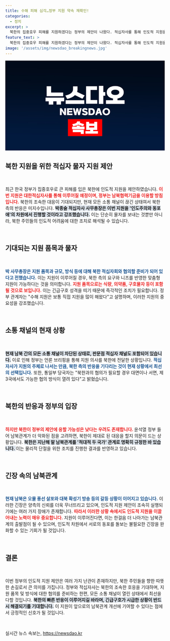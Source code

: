 ```yaml
---
title: 수해 피해 심각…정부 지원 약속 재확인!
categories:
  - 정치
excerpt: >
  북한의 집중호우 피해를 지원하겠다는 정부의 제안이 나왔다. 적십자사를 통해 인도적 지원을 전달할 계획이지만, 북한의 호응 여부는 불투명하다. 긴급 구호 지원이 필요한 상황에서 남북 간 소통 단절은 우려를 낳고 있다. 과연 북한은 이 제안에 응답할까?
feature_text: >
  북한의 집중호우 피해를 지원하겠다는 정부의 제안이 나왔다. 적십자사를 통해 인도적 지원을 전달할 계획이지만, 북한의 호응 여부는 불투명하다. 긴급 구호 지원이 필요한 상황에서 남북 간 소통 단절은 우려를 낳고 있다. 과연 북한은 이 제안에 응답할까?
image: '/assets/img/newsdao_breakingnews.jpg'
---
```


<p><img src="/assets/img/newsdao_breakingnews.jpg" alt="pcversion 속보" /></p>

<h2 data-ke-size="size26">북한 지원을 위한 적십자 물자 지원 제안</h2>

<p data-ke-size="size16">&nbsp;</p>

<p data-ke-size="size16">최근 한국 정부가 집중호우로 큰 피해를 입은 북한에 인도적 지원을 제안하였습니다. <b><span style="color: #ee2323;">이번 지원은 대한적십자사를 통해 이루어질 예정이며, 정부는 남북협력기금을 이용할 방침입니다.</span></b> 북한의 조속한 대응이 기대되지만, 현재 모든 소통 채널이 끊긴 상태여서 북한 측의 반응은 미지수입니다. <b><span style="background-color: #21538527;">박종술 적십자사 사무총장은 이번 지원을 '인도주의와 동포애'의 차원에서 진행할 것이라고 강조했습니다.</span></b> 이는 단순히 물자를 보내는 것뿐만 아니라, 북한 주민들의 인도적 어려움에 대한 조치로 해석될 수 있습니다. </p>

<p data-ke-size="size16">&nbsp;</p>

<h2 data-ke-size="size26">기대되는 지원 품목과 물자</h2>

<p data-ke-size="size16">&nbsp;</p>

<p><b><span style="color: #1a5490;">박 사무총장은 지원 품목과 규모, 방식 등에 대해 북한 적십자회와 협의할 준비가 되어 있다고 전했습니다.</span></b> 이는 지원이 이루어질 경우, 북한 측의 요구와 니즈를 반영한 맞춤형 지원이 가능하다는 것을 의미합니다. <b><span style="color: #ee2323;">지원 품목으로는 식량, 의약품, 구호물자 등이 포함될 것으로 보입니다.</span></b> 이는 긴급구호 성격을 띠기 때문에 즉각적인 조치가 필요합니다. 정부 관계자는 "수해 지원은 보통 직접 지원을 많이 해왔다"고 설명하며, 이러한 지원의 중요성을 강조했습니다. </p></p>

<p data-ke-size="size16">&nbsp;</p>

<h2 data-ke-size="size26">소통 채널의 현재 상황</h2>

<p data-ke-size="size16">&nbsp;</p>

<p><b><span style="background-color: #21538527;">현재 남북 간의 모든 소통 채널이 차단된 상태로, 판문점 적십자 채널도 포함되어 있습니다.</span></b> 이로 인해 정부는 언론 브리핑을 통해 지원 의사를 북한에 전달한 상황입니다. <b><span style="color: #1a5490;">적십자사가 지원의 주체로 나서는 만큼, 북한 측의 반응을 기다리는 것이 현재 상황에서 최선의 선택입니다.</span></b> 또한, 통일부 당국자는 "북한과의 협의가 필요할 경우 대면이나 서면, 제3국에서도 가능한 협의 방식이 열려 있다"고 밝혔습니다. </p></p>

<p data-ke-size="size16">&nbsp;</p>

<h2 data-ke-size="size26">북한의 반응과 정부의 입장</h2>

<p data-ke-size="size16">&nbsp;</p>

<p><b><span style="color: #ee2323;">하지만 북한이 정부의 제안에 응할 가능성은 낮다는 우려도 존재합니다. </span></b> 윤석열 정부 들어 남북관계가 더 악화된 점을 고려하면, 북한이 제대로 된 대응을 할지 의문이 드는 상황입니다. <b><span style="background-color: #21538527;">북한은 지난해 말 남북관계를 '적대적 두 국가' 관계로 명확히 규정한 바 있습니다. </span></b> 이는 물리적 단절을 위한 조치를 진행한 결과를 반영하고 있습니다. </p></p>

<p data-ke-size="size16">&nbsp;</p>

<h2 data-ke-size="size26">긴장 속의 남북관계</h2>

<p data-ke-size="size16">&nbsp;</p>

<p><b><span style="color: #1a5490;">현재 남북은 오물 풍선 살포와 대북 확성기 방송 등의 갈등 상황이 이어지고 있습니다.</span></b> 이러한 긴장은 양측의 신뢰를 더욱 무너뜨리고 있으며, 인도적 지원 제안이 조속히 실행되기에는 여러 가지 장애가 존재합니다. <b><span style="color: #ee2323;">따라서 이러한 상황 속에서도 인도적 지원을 이끌어내는 노력이 매우 중요합니다.</span></b> 지원이 이루어진다면, 이는 한걸음 더 나아가는 남북관계의 출발점이 될 수 있으며, 인도적 차원에서 서로의 동포를 돌보는 불필요한 긴장을 완화할 수 있는 기회가 될 것입니다. </p></p>

<p data-ke-size="size16">&nbsp;</p>

<h2 data-ke-size="size26">결론</h2>

<p data-ke-size="size16">&nbsp;</p>

<p>이번 정부의 인도적 지원 제안은 여러 가지 난관이 존재하지만, 북한 주민들을 향한 따뜻한 손길로서 큰 의미를 가집니다. 정부와 적십자사는 북한의 조속한 호응을 기대하며, 지원 품목 및 방식에 대한 협의를 준비하는 한편, 모든 소통 채널이 열린 상태에서 최선을 다할 것입니다. <b><span style="background-color: #21538527;">북한의 빠른 반응이 이루어지길 바라며, 긴급구호가 시급한 상황이 반드시 해결되기를 기대합니다.</span></b> 이 지원이 앞으로의 남북관계 개선에 기여할 수 있다는 점에서 긍정적인 신호가 될 것입니다. </p>

<p data-ke-size="size16">&nbsp;</p>
실시간 뉴스 속보는, <a href="https://newsdao.kr" rel="dofollow">https://newsdao.kr</a>


